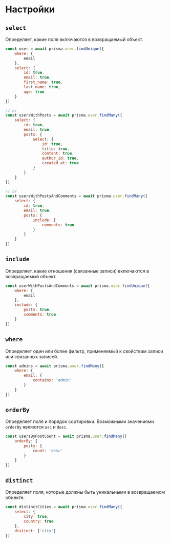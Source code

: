 # Настройки

## `select`

Определяет, какие поля включаются в возвращаемый объект.

```javascript
const user = await prisma.user.findUnique({
    where: {
        email
    },
    select: {
        id: true,
        email: true,
        first_name: true,
        last_name: true,
        age: true
    }
})

// or
const usersWithPosts = await prisma.user.findMany({
    select: {
        id: true,
        email: true,
        posts: {
            select: {
                id: true,
                title: true,
                content: true,
                author_id: true,
                created_at: true
            }
        }
    }
})

// or
const usersWithPostsAndComments = await prisma.user.findMany({
    select: {
        id: true,
        email: true,
        posts: {
            include: {
                comments: true
            }
        }
    }
})
```

## `include`

Определяет, какие отношения (связанные записи) включаются в возвращаемый объект.

```javascript
const userWithPostsAndComments = await prisma.user.findUnique({
    where: {
        email
    },
    include: {
        posts: true,
        comments: true
    }
})
```

## `where`

Определяет один или более фильтр, применяемый к свойствам записи или связанных записей.

```javascript
const admins = await prisma.user.findMany({
    where: {
        email: {
            contains: 'admin'
        }
    }
})
```

## `orderBy`

Определяет поля и порядок сортировки. Возможными значениями `orderBy` являются `asc` и `desc`.

```javascript
const usersByPostCount = await prisma.user.findMany({
    orderBy: {
        posts: {
            count: 'desc'
        }
    }
})
```

## `distinct`

Определяет поля, которые должны быть уникальными в возвращаемом объекте.

```javascript
const distinctCities = await prisma.user.findMany({
    select: {
        city: true,
        country: true
    },
    distinct: ['city']
})
```
